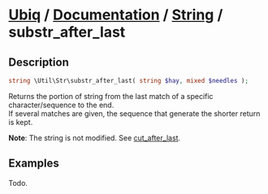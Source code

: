 [Ubiq](https://github.com/Pixel418/Ubiq#ubiq) / [Documentation](../index.md#readme) / [String](../index.md#string) / substr_after_last
======


Description
-------- 

```php
string \Util\Str\substr_after_last( string $hay, mixed $needles );
```

Returns the portion of string from the last match of a specific character/sequence to the end. <br>
If several matches are given, the sequence that generate the shorter return is kept.

**Note**: The string is not modified. See [cut_after_last](./cut_after_last.md#readme).



Examples
--------

Todo.